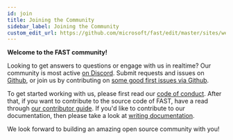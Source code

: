 ```yaml
---
id: join
title: Joining the Community
sidebar_label: Joining the Community
custom_edit_url: https://github.com/microsoft/fast/edit/master/sites/website/src/docs/community/join.md
---
```

**Welcome to the FAST community!**

Looking to get answers to questions or engage with us in realtime? Our community is most active [on Discord](https://discord.gg/FcSNfg4). Submit requests and issues on [Github](https://github.com/Microsoft/fast/issues/new/choose), or join us by contributing on [some good first issues via Github](https://github.com/Microsoft/fast/labels/good%20first%20issue).

To get started working with us, please first read our [code of conduct](code-of-conduct.md). After that, if you want to contribute to the source code of FAST, have a read through [our contributor guide](contributor-guide.md). If you'd like to contribute to our documentation, then please take a look at [writing documentation](writing-documentation.md).

We look forward to building an amazing open source community with you!
